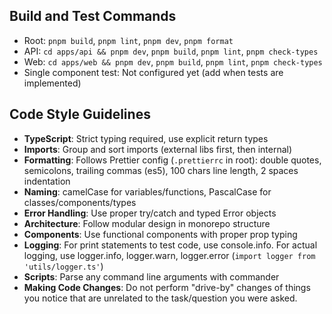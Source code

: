 ## Build and Test Commands

- Root: `pnpm build`, `pnpm lint`, `pnpm dev`, `pnpm format`
- API: `cd apps/api && pnpm dev`, `pnpm build`, `pnpm lint`, `pnpm check-types`
- Web: `cd apps/web && pnpm dev`, `pnpm build`, `pnpm lint`, `pnpm check-types`
- Single component test: Not configured yet (add when tests are implemented)

## Code Style Guidelines

- **TypeScript**: Strict typing required, use explicit return types
- **Imports**: Group and sort imports (external libs first, then internal)
- **Formatting**: Follows Prettier config (`.prettierrc` in root): double quotes, semicolons, trailing commas (es5), 100 chars line length, 2 spaces indentation
- **Naming**: camelCase for variables/functions, PascalCase for classes/components/types
- **Error Handling**: Use proper try/catch and typed Error objects
- **Architecture**: Follow modular design in monorepo structure
- **Components**: Use functional components with proper prop typing
- **Logging**: For print statements to test code, use console.info. For actual logging, use logger.info, logger.warn, logger.error (`import logger from 'utils/logger.ts'`)
- **Scripts**: Parse any command line arguments with commander
- **Making Code Changes**: Do not perform "drive-by" changes of things you notice that are unrelated to the task/question you were asked.
